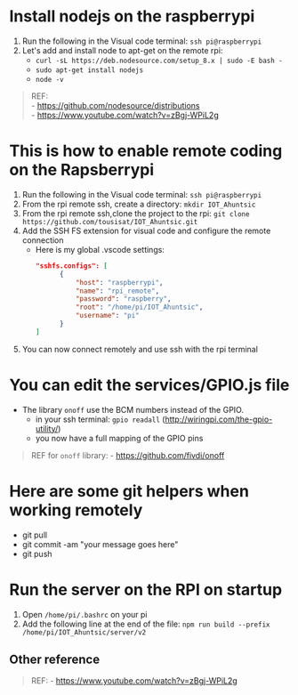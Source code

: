 # Install nodejs on the raspberrypi

1. Run the following in the Visual code terminal: `ssh pi@raspberrypi`
2. Let's add and install node to apt-get on the remote rpi:
   - `curl -sL https://deb.nodesource.com/setup_8.x | sudo -E bash -`
   - `sudo apt-get install nodejs`
   - `node -v`

> REF: <br/> - https://github.com/nodesource/distributions <br/> - https://www.youtube.com/watch?v=zBgj-WPiL2g

# This is how to enable remote coding on the Rapsberrypi

1.  Run the following in the Visual code terminal: `ssh pi@raspberrypi`
2.  From the rpi remote ssh, create a directory: `mkdir IOT_Ahuntsic`
3.  From the rpi remote ssh,clone the project to the rpi: `git clone https://github.com/tousisat/IOT_Ahuntsic.git`
4.  Add the SSH FS extension for visual code and configure the remote connection
    - Here is my global .vscode settings:
      ```json
      "sshfs.configs": [
            {
                "host": "raspberrypi",
                "name": "rpi_remote",
                "password": "raspberry",
                "root": "/home/pi/IOT_Ahuntsic",
                "username": "pi"
            }
      ]
      ```
5.  You can now connect remotely and use ssh with the rpi terminal

# You can edit the services/GPIO.js file

- The library `onoff` use the BCM numbers instead of the GPIO.
  - in your ssh terminal: `gpio readall` (http://wiringpi.com/the-gpio-utility/)
  - you now have a full mapping of the GPIO pins

> REF for `onoff` library: - https://github.com/fivdi/onoff

# Here are some git helpers when working remotely

- git pull
- git commit -am "your message goes here"
- git push

# Run the server on the RPI on startup

1. Open `/home/pi/.bashrc` on your pi
2. Add the following line at the end of the file: `npm run build --prefix /home/pi/IOT_Ahuntsic/server/v2`

## Other reference

> REF: - https://www.youtube.com/watch?v=zBgj-WPiL2g
